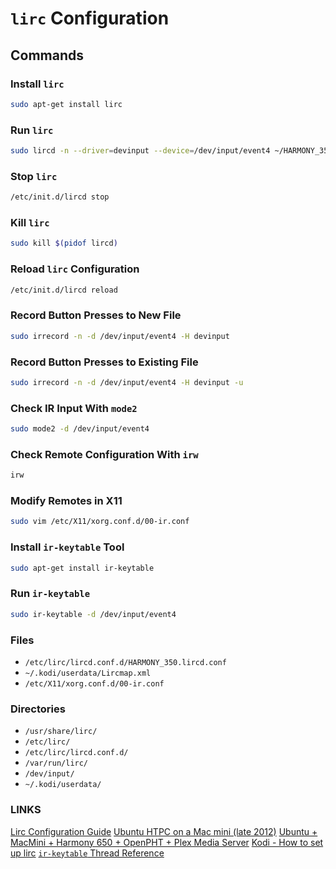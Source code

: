 # `lirc` Configuration

## Commands

### Install `lirc`
```bash
sudo apt-get install lirc
```

### Run `lirc`
```bash
sudo lircd -n --driver=devinput --device=/dev/input/event4 ~/HARMONY_350.lircd.conf
```

### Stop `lirc`
```bash
/etc/init.d/lircd stop
```

### Kill `lirc`
```bash
sudo kill $(pidof lircd)
```

### Reload `lirc` Configuration
```bash
/etc/init.d/lircd reload
```

### Record Button Presses to New File
```bash
sudo irrecord -n -d /dev/input/event4 -H devinput
```

### Record Button Presses to Existing File
```bash
sudo irrecord -n -d /dev/input/event4 -H devinput -u
```

### Check IR Input With `mode2`
```bash
sudo mode2 -d /dev/input/event4
```

### Check Remote Configuration With `irw`
```bash
irw
```

### Modify Remotes in X11
```bash
sudo vim /etc/X11/xorg.conf.d/00-ir.conf 
```

### Install `ir-keytable` Tool
```bash
sudo apt-get install ir-keytable
```

### Run `ir-keytable`
```bash
sudo ir-keytable -d /dev/input/event4
```

### Files
* `/etc/lirc/lircd.conf.d/HARMONY_350.lircd.conf`
* `~/.kodi/userdata/Lircmap.xml`
* `/etc/X11/xorg.conf.d/00-ir.conf`

### Directories
* `/usr/share/lirc/`
* `/etc/lirc/`
* `/etc/lirc/lircd.conf.d/`
* `/var/run/lirc/`
* `/dev/input/`
* `~/.kodi/userdata/`

### LINKS
[Lirc Configuration Guide](http://www.lirc.org/html/configuration-guide.html)
[Ubuntu HTPC on a Mac mini (late 2012)](https://davidlfvr.wordpress.com/2016/11/12/mac-mini-ubuntu-htpc/)
[Ubuntu + MacMini + Harmony 650 + OpenPHT + Plex Media Server](https://trustdarkness.com/blog/2016/07/17/ubuntu-macmini-harmony-650-openpht-plex-media-server/)
[Kodi - How to set up lirc](https://kodi.wiki/view/HOW-TO:Set_up_LIRC#Download_and_install_Lirc)
[`ir-keytable` Thread Reference](https://askubuntu.com/questions/908810/ir-remote-ubuntu-17-04)

